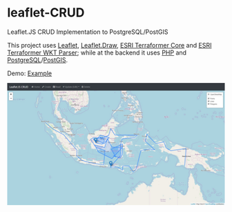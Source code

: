 # leaflet-CRUD
Leaflet.JS CRUD Implementation to PostgreSQL/PostGIS

This project uses [Leaflet](https://github.com/Leaflet/Leaflet), [Leaflet.Draw](https://github.com/Leaflet/Leaflet.draw), [ESRI Terraformer Core](http://terraformer.io/core/) and [ESRI Terraformer WKT Parser](http://terraformer.io/wkt-parser/); while at the backend it uses [PHP](http://php.net/) and [PostgreSQL](https://www.postgresql.org/)/[PostGIS](https://postgis.net/).

Demo: [Example](http://online.indotechsolution.co.id/webmap/leaflet-CRUD/)

![Screenshot](./archive/screenshot.jpg)
